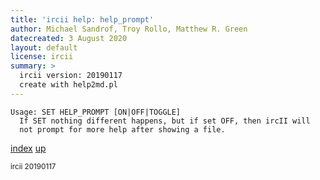 ```yaml
---
title: 'ircii help: help_prompt'
author: Michael Sandrof, Troy Rollo, Matthew R. Green
datecreated: 3 August 2020
layout: default
license: ircii
summary: >
  ircii version: 20190117
  create with help2md.pl
---
```

```
Usage: SET HELP_PROMPT [ON|OFF|TOGGLE]
  If SET nothing different happens, but if set OFF, then ircII will
  not prompt for more help after showing a file.
```

[index](index.html)
[up](..)

<small> ircii 20190117 </small>
